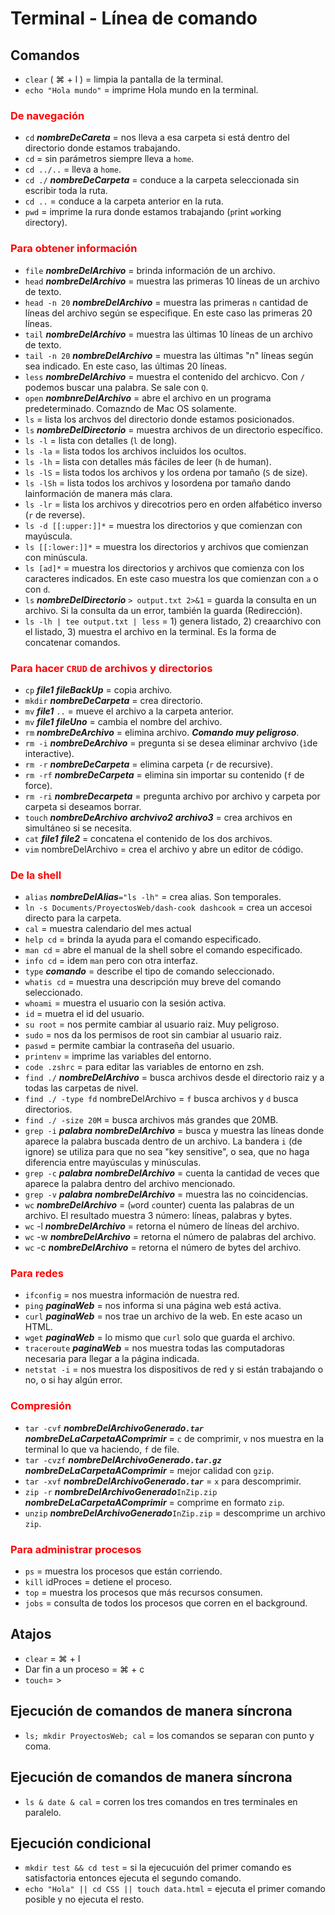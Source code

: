 # Terminal - Línea de comando

## Comandos

- `clear` ( ⌘ + l ) = limpia la pantalla de la terminal.
- `echo "Hola mundo"` = imprime Hola mundo en la terminal.

### <span style="color: red"> De navegación

- `cd` ***nombreDeCareta*** = nos lleva a esa carpeta si está dentro del directorio donde estamos trabajando.
- `cd` = sin parámetros siempre lleva a `home`.
- `cd ../..` = lleva a `home`.
- `cd ./` ***nombreDeCarpeta*** = conduce a la carpeta seleccionada sin escribir toda la ruta.
- `cd ..` = conduce a la carpeta anterior en la ruta.
- `pwd` = imprime la rura donde estamos trabajando (`p`rint `w`orking `d`irectory).

### <span style="color: red"> Para obtener información

- `file` ***nombreDelArchivo*** = brinda información de un archivo.
- `head` ***nombreDelArchivo*** = muestra las primeras 10 líneas de un archivo de texto.
- `head -n 20` ***nombreDelArchivo*** = muestra las primeras `n` cantidad de líneas del archivo según se especifique. En este caso las primeras 20 líneas.
- `tail` ***nombreDelArchivo*** = muestra las últimas 10 líneas de un archivo de texto.
- `tail -n 20` ***nombreDelArchivo*** = muestra las últimas "n" líneas según sea indicado. En este caso, las últimas 20 líneas.
- `less` ***nombreDelArchivo*** = muestra el contenido del archicvo. Con `/` podemos buscar una palabra. Se sale con `Q`.
- `open` ***nombnreDelArchivo*** = abre el archivo en un programa predeterminado. Comazndo de Mac OS solamente.
- `ls` = lista los archvos del directorio donde estamos posicionados.
- `ls` ***nombreDelDirectorio*** = muestra archivos de un directorio específico.
- `ls -l` = lista con detalles (`l` de long).
- `ls -la` = lista todos los archivos incluidos los ocultos.
- `ls -lh` = lista con detalles más fáciles de leer (`h` de human).
- `ls -lS` = lista todos los archivos y los ordena por tamaño (`S` de size).
- `ls -lSh` = lista todos los archivos y losordena por tamaño dando lainformación de manera más clara.
- `ls -lr` = lista los archivos y direcotrios pero en orden alfabético inverso (`r` de reverse).
- `ls -d [[:upper:]]*` = muestra los directorios y que comienzan con mayúscula.
- `ls [[:lower:]]*` = muestra los directorios y archivos que comienzan con minúscula.
- `ls [ad]*` = muestra los directorios y archivos que comienza con los caracteres indicados. En este caso muestra los que comienzan con `a` o con `d`.
- `ls` ***nombreDelDirectorio*** `> output.txt 2>&1` = guarda la consulta en un archivo. Si la consulta da un error, también la guarda (Redirección).
- `ls -lh | tee output.txt | less` = 1) genera listado, 2) creaarchivo con el listado, 3) muestra el archivo en la terminal. Es la forma de concatenar comandos.

### <span style="color: red">Para hacer `CRUD` de archivos y directorios

- `cp` ***file1*** ***fileBackUp*** = copia archivo.
- `mkdir` ***nombreDeCarpeta*** = crea directorio.
- `mv` ***file1*** `..` = mueve el archivo a la carpeta anterior.
- `mv` ***file1*** ***fileUno*** = cambia el nombre del archivo.
- `rm` ***nombreDeArchivo*** = elimina archivo. ***Comando muy peligroso***.
- `rm -i` ***nombreDeArchivo*** = pregunta si se desea eliminar archvivo (`ì`de interactive).
- `rm -r` ***nombreDeCarpeta*** = elimina carpeta (`r` de recursive).
- `rm -rf` ***nombreDeCarpeta*** = elimina sin importar su contenido (`f` de force).
- `rm -ri` ***nombreDecarpeta*** = pregunta archivo por archivo y carpeta por carpeta si deseamos borrar.
- `touch` ***nombreDeArchivo*** ***archvivo2*** ***archivo3*** = crea archivos en simultáneo si se necesita.
- `cat` ***file1*** ***file2*** = concatena el contenido de los dos archivos.
- `vim` nombreDelArchivo = crea el archivo y abre un editor de código.

### <span style="color: red">De la shell

- `alias` ***nombreDelAlias***`="ls -lh"` = crea alias. Son temporales.
- `ln -s Documents/ProyectosWeb/dash-cook dashcook` = crea un accesoi directo para la carpeta.
- `cal` = muestra calendario del mes actual
- `help cd` = brinda la ayuda para el comando especificado.
- `man cd` = abre el manual de la shell sobre el comando especificado.
- `info cd` = idem `man` pero con otra interfaz.
- `type` ***comando*** = describe el tipo de comando seleccionado.
- `whatis cd` = muestra una descripción muy breve del comando seleccionado.
- `whoami` = muestra el usuario con la sesión activa.
- `id` = muetra el id del usuario.
- `su root` = nos permite cambiar al usuario raiz. Muy peligroso.
- `sudo` = nos da los permisos de root sin cambiar al usuario raiz.
- `paswd` = permite cambiar la contraseña del usuario.
- `printenv` = imprime las variables del entorno.
- `code .zshrc` = para editar las variables de entorno en zsh.
- `find ./` ***nombreDelArchivo*** = busca archivos desde el directorio raiz y a todas las carpetas de nivel.
- `find ./ -type fd` nombreDelArchivo = `f` busca archivos y `d` busca directorios.
- `find ./ -size 20M` = busca archivos más grandes que 20MB.
- `grep -i` ***palabra*** ***nombreDelArchivo*** = busca y muestra las líneas donde aparece la palabra buscada dentro de un archivo. La bandera `i` (de ignore) se utiliza para que no sea "key sensitive", o sea, que no haga diferencia entre mayúsculas y minúsculas.
- `grep -c` ***palabra*** ***nombreDelArchivo*** = cuenta la cantidad de veces que aparece la palabra dentro del archivo mencionado.
- `grep -v` ***palabra*** ***nombreDelArchivo*** = muestra las no coincidencias.
- `wc` ***nombreDelArchivo*** = (`w`ord `c`ounter) cuenta las palabras de un archivo. El resultado muestra 3 número: líneas, palabras y bytes.
- `wc` -l ***nombreDelArchivo*** = retorna el número de líneas del archivo.
- `wc` -w ***nombreDelArchivo*** = retorna el número de palabras del archivo.
- `wc` -c ***nombreDelArchivo*** = retorna el número de bytes del archivo.

### <span style="color: red">Para redes

- `ifconfig` = nos muestra información de nuestra red.
- `ping` ***paginaWeb*** = nos informa si una página web está activa.
- `curl` ***paginaWeb*** = nos trae un archivo de la web. En este acaso un HTML.
- `wget` ***paginaWeb*** = lo mismo que `curl` solo que guarda el archivo.
- `traceroute` ***paginaWeb*** = nos muestra todas las computadoras necesaria para llegar a la página indicada.
- `netstat -i` = nos muestra los dispositivos de red y si están trabajando o no, o si hay algún error.

### <span style="color: red">Compresión

- `tar -cvf` ***nombreDelArchivoGenerado`.tar`*** ***nombreDeLaCarpetaAComprimir*** = `c` de comprimir, `v` nos muestra en la terminal lo que va haciendo, `f` de file.
- `tar -cvzf` ***nombreDelArchivoGenerado`.tar.gz`*** ***nombreDeLaCarpetaAComprimir*** = mejor calidad con `gzip`.
- `tar -xvf` ***nombreDelArchivoGenerado`.tar`*** = `x` para descomprimir.
- `zip -r` ***nombreDelArchivoGenerado***`InZip.zip` ***nombreDeLaCarpetaAComprimir*** = comprime en formato `zip`.
- `unzip` ***nombreDelArchivoGenerado***`InZip.zip` = descomprime un archivo `zip`.

### <span style="color: red"> Para administrar procesos

- `ps` = muestra los procesos que están corriendo.
- `kill` idProces = detiene el proceso.
- `top` = muestra los procesos que más recursos consumen.
- `jobs` = consulta de todos los procesos que corren en el background.

## Atajos

- `clear` = ⌘ + l
- Dar fin a un proceso = ⌘ + c
- `touch`= >

## Ejecución de comandos de manera síncrona

- `ls; mkdir ProyectosWeb; cal` = los comandos se separan con punto y coma.

## Ejecución de comandos de manera síncrona

- `ls & date & cal` = corren los tres comandos en tres terminales en paralelo.

## Ejecución condicional

- `mkdir test && cd test` = si la ejecucuión del primer comando es satisfactoria entonces ejecuta el segundo comando.
- `echo "Hola" || cd CSS || touch data.html` = ejecuta el primer comando posible y no ejecuta el resto.
